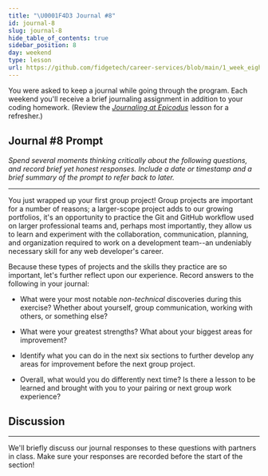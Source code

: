 ```yaml
---
title: "\U0001F4D3 Journal #8"
id: journal-8
slug: journal-8
hide_table_of_contents: true
sidebar_position: 8
day: weekend
type: lesson
url: https://github.com/fidgetech/career-services/blob/main/1_week_eight_journal_prompt.md
---
```


You were asked to keep a journal while going through the program. Each weekend you'll receive a brief journaling assignment in addition to your coding homework. (Review the _[Journaling at Epicodus](/introduction-to-programming/git-html-and-css/homework-journaling-at-epicodus)_ lesson for a refresher.)

## Journal #8 Prompt

_Spend several moments thinking critically about the following questions, and record brief yet honest responses. Include a date or timestamp and a brief summary of the prompt to refer back to later._

---

You just wrapped up your first group project! Group projects are important for a number of reasons; a larger-scope project adds to our growing portfolios, it's an opportunity to practice the Git and GitHub workflow used on larger professional teams and, perhaps most importantly, they allow us to learn and experiment with the collaboration, communication, planning, and organization required to work on a development team--an undeniably necessary skill for any web developer's career.

Because these types of projects and the skills they practice are so important, let's  further reflect upon our experience. Record answers to the following in your journal:   

* What were your most notable _non-technical_ discoveries during this exercise? Whether about yourself, group communication, working with others, or something else?

* What were your greatest strengths? What about your biggest areas for improvement?

* Identify what you can do in the next six sections to further develop any areas for improvement before the next group project.

* Overall, what would you do differently next time? Is there a lesson to be learned and brought with you to your pairing or next group work experience?  

## Discussion
---

We'll briefly discuss our journal responses to these questions with partners in class. Make sure your responses are recorded before the start of the section!
